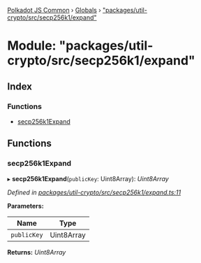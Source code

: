 [Polkadot JS Common](../README.md) › [Globals](../globals.md) › ["packages/util-crypto/src/secp256k1/expand"](_packages_util_crypto_src_secp256k1_expand_.md)

# Module: "packages/util-crypto/src/secp256k1/expand"

## Index

### Functions

* [secp256k1Expand](_packages_util_crypto_src_secp256k1_expand_.md#secp256k1expand)

## Functions

###  secp256k1Expand

▸ **secp256k1Expand**(`publicKey`: Uint8Array): *Uint8Array*

*Defined in [packages/util-crypto/src/secp256k1/expand.ts:11](https://github.com/polkadot-js/common/blob/37d1bcb6e/packages/util-crypto/src/secp256k1/expand.ts#L11)*

**Parameters:**

Name | Type |
------ | ------ |
`publicKey` | Uint8Array |

**Returns:** *Uint8Array*
